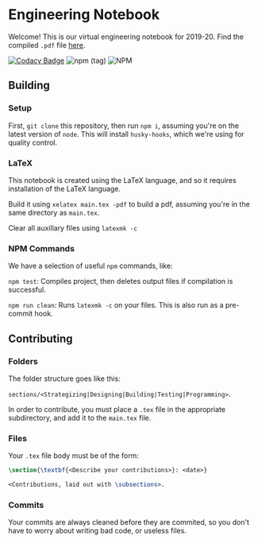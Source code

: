 # Engineering Notebook

Welcome! This is our virtual engineering notebook for 2019-20. Find the compiled `.pdf` file [here](https://github.com/vexteam2019-20/EngineeringNotebook/blob/master/src/main.pdf).

[![Codacy Badge](https://api.codacy.com/project/badge/Grade/92f1e7b5af7a42e096bf52b91ee0e8d7)](https://www.codacy.com/manual/rishiosaur/EngineeringNotebook?utm_source=github.com&amp;utm_medium=referral&amp;utm_content=vexteam2019-20/EngineeringNotebook&amp;utm_campaign=Badge_Grade) ![npm (tag)](https://img.shields.io/npm/v/engineering-notebook/latest?style=flat-square) ![NPM](https://img.shields.io/npm/l/engineering-notebook?style=flat-square)

## Building

### Setup

First, `git clone` this repository, then run `npm i`, assuming you're on the latest version of `node`. This will install `husky-hooks`, which we're using for quality control.

### LaTeX

This notebook is created using the LaTeX language, and so it requires installation of the LaTeX language.

Build it using `xelatex main.tex -pdf` to build a pdf, assuming you're in the same directory as `main.tex`.

Clear all auxillary files using `latexmk -c`

### NPM Commands

We have a selection of useful `npm` commands, like:

`npm test`: Compiles project, then deletes output files if compilation is successful.

`npm run clean`: Runs `latexmk -c` on your files. This is also run as a pre-commit hook.

## Contributing

### Folders

The folder structure goes like this:

`sections/<Strategizing|Designing|Building|Testing|Programming>`.

In order to contribute, you must place a `.tex` file in the appropriate subdirectory, and add it to the `main.tex` file.

### Files

Your `.tex` file body must be of the form:

```latex
\section{\textbf{<Describe your contributions>}: <date>}

<Contributions, laid out with \subsections>.
```

### Commits

Your commits are always cleaned before they are commited, so you don't have to worry about writing bad code, or useless files.
